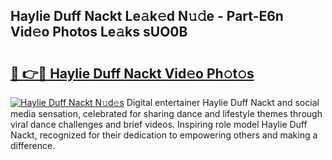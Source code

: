 ## Haylie Duff Nackt Le𝚊k𝚎d N𝚞𝚍e - Part-E6n Vid𝚎o Photos Le𝚊ks sUO0B

# <h2><a href="http://fb66o6w.evod.top/?m=Haylie+Duff+Nackt">🔗 👉🔴 Haylie Duff Nackt Vid𝚎o Ph𝚘t𝚘s</a></h2>

[![Haylie Duff Nackt N𝚞d𝚎s](https://i.imgur.com/8V9OHl7.gif)](http://fb66o6w.evod.top/?m=Haylie+Duff+Nackt)
Digital entertainer Haylie Duff Nackt and social media sensation, celebrated for sharing dance and lifestyle themes through viral dance challenges and brief videos. Inspiring role model Haylie Duff Nackt, recognized for their dedication to empowering others and making a difference. 

